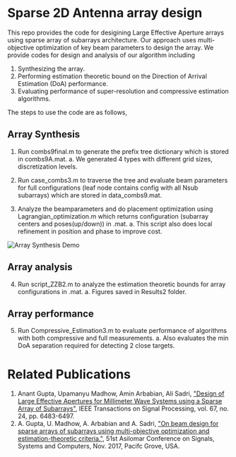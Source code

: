 # Sparse 2D Antenna array design
This repo provides the code for desigining Large Effective Aperture arrays using sparse array of subarrays architecture. Our approach uses multi-objective optimization of key beam parameters to design the array. We provide codes for design and analysis of our algorithm including
1. Synthesizing the array.
2. Performing estimation theoretic bound on the Direction of Arrival Estimation (DoA) performance.
3. Evaluating performance of super-resolution and compressive estimation algorithms.

The steps to use the code are as follows,
## Array Synthesis
1. Run combs9final.m to generate the prefix tree dictionary which is stored in combs9A.mat.
  a. We generated 4 types with different grid sizes, discretization levels.

2. Run case_combs3.m to traverse the tree and evaluate beam parameters for full configurations (leaf node contains config with all Nsub subarrays) which are stored in data_combs9.mat.

3. Analyze the beamparameters and do placement optimization using Lagrangian_optimization.m which returns configuration (subarray centers and poses(up/down)) in <date>.mat.
  a. This script also does local refinement in position and phase to improve cost.
  
![Array Synthesis Demo](demo/Refinements.gif)

## Array analysis
4. Run script_ZZB2.m to analyze the estimation theoretic bounds for array configurations in <date>.mat.
  a. Figures saved in Results2 folder.

## Array performance
5. Run Compressive_Estimation3.m to evaluate performance of algorithms with both compressive and full measurements.
  a. Also evaluates the min DoA separation required for detecting 2 close targets.

# Related Publications
1. Anant Gupta, Upamanyu Madhow, Amin Arbabian, Ali Sadri, ["Design of Large Effective Apertures for Millimeter Wave Systems using a Sparse Array of Subarrays"](https://wcsl.ece.ucsb.edu/sites/default/files/publications/gupta2019design_0.pdf), IEEE Transactions on Signal Processing, vol. 67, no. 24, pp. 6483-6497.
2. A. Gupta, U. Madhow, A. Arbabian and A. Sadri, ["On beam design for sparse arrays of subarrays using multi-objective optimization and estimation-theoretic criteria."](https://wcsl.ece.ucsb.edu/sites/default/files/publications/asilomar17_final.pdf), 51st Asilomar Conference on Signals, Systems and Computers, Nov. 2017, Pacifc Grove, USA.
